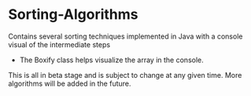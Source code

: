 # Sorting-Algorithms
Contains several sorting techniques implemented in Java with a console visual of the intermediate steps

* The Boxify class helps visualize the array in the console.

This is all in beta stage and is subject to change at any given time.
More algorithms will be added in the future.
